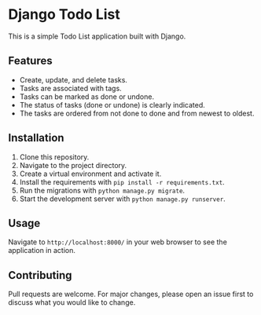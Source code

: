 # Django Todo List

This is a simple Todo List application built with Django.

## Features

- Create, update, and delete tasks.
- Tasks are associated with tags.
- Tasks can be marked as done or undone.
- The status of tasks (done or undone) is clearly indicated.
- The tasks are ordered from not done to done and from newest to oldest.

## Installation

1. Clone this repository.
2. Navigate to the project directory.
3. Create a virtual environment and activate it.
4. Install the requirements with `pip install -r requirements.txt`.
5. Run the migrations with `python manage.py migrate`.
6. Start the development server with `python manage.py runserver`.

## Usage

Navigate to `http://localhost:8000/` in your web browser to see the application in action.

## Contributing

Pull requests are welcome. For major changes, please open an issue first to discuss what you would like to change.
